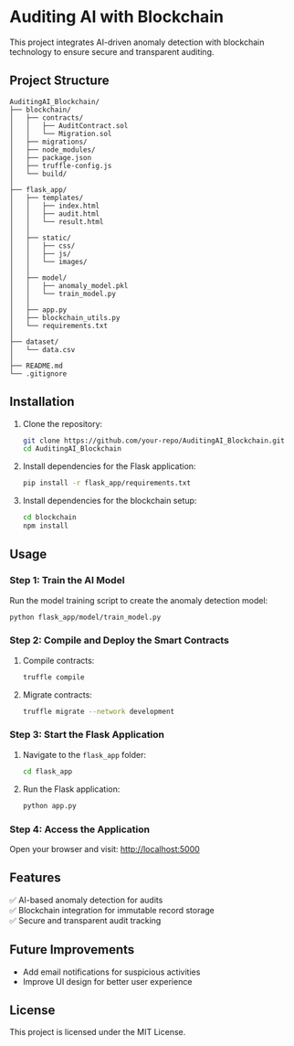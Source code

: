 # Auditing AI with Blockchain

This project integrates AI-driven anomaly detection with blockchain technology to ensure secure and transparent auditing.

## Project Structure
```
AuditingAI_Blockchain/
├── blockchain/
│   ├── contracts/
│   │   ├── AuditContract.sol
│   │   └── Migration.sol
│   ├── migrations/
│   ├── node_modules/
│   ├── package.json
│   ├── truffle-config.js
│   └── build/
│
├── flask_app/
│   ├── templates/
│   │   ├── index.html
│   │   ├── audit.html
│   │   └── result.html
│   │
│   ├── static/
│   │   ├── css/
│   │   ├── js/
│   │   └── images/
│   │
│   ├── model/
│   │   ├── anomaly_model.pkl
│   │   └── train_model.py
│   │
│   ├── app.py
│   ├── blockchain_utils.py
│   └── requirements.txt
│
├── dataset/
│   └── data.csv
│
├── README.md
└── .gitignore
```

## Installation
1. Clone the repository:
   ```bash
   git clone https://github.com/your-repo/AuditingAI_Blockchain.git
   cd AuditingAI_Blockchain
   ```

2. Install dependencies for the Flask application:
   ```bash
   pip install -r flask_app/requirements.txt
   ```

3. Install dependencies for the blockchain setup:
   ```bash
   cd blockchain
   npm install
   ```

## Usage
### Step 1: Train the AI Model
Run the model training script to create the anomaly detection model:
```bash
python flask_app/model/train_model.py
```

### Step 2: Compile and Deploy the Smart Contracts
1. Compile contracts:
   ```bash
   truffle compile
   ```
2. Migrate contracts:
   ```bash
   truffle migrate --network development
   ```

### Step 3: Start the Flask Application
1. Navigate to the `flask_app` folder:
   ```bash
   cd flask_app
   ```
2. Run the Flask application:
   ```bash
   python app.py
   ```

### Step 4: Access the Application
Open your browser and visit: [http://localhost:5000](http://localhost:5000)

## Features
✅ AI-based anomaly detection for audits  
✅ Blockchain integration for immutable record storage  
✅ Secure and transparent audit tracking  

## Future Improvements
- Add email notifications for suspicious activities
- Improve UI design for better user experience

## License
This project is licensed under the MIT License.


